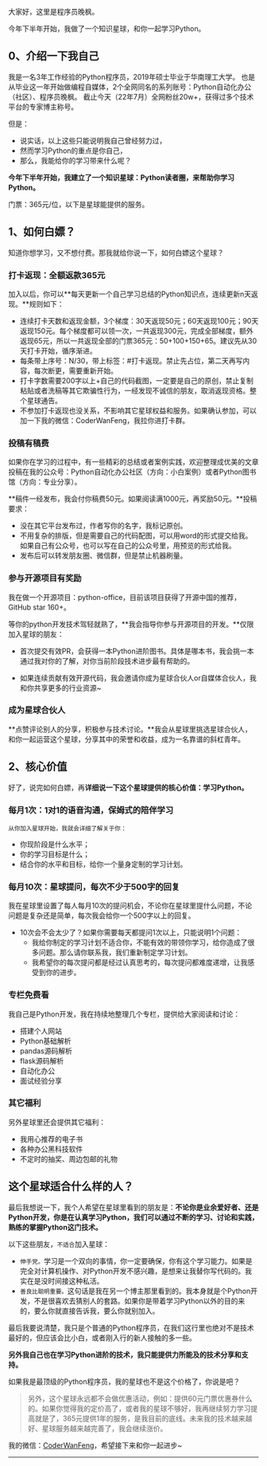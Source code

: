 

大家好，这里是程序员晚枫。

今年下半年开始，我做了一个知识星球，和你一起学习Python。



## 0、介绍一下我自己
我是一名3年工作经验的Python程序员，2019年硕士毕业于华南理工大学。
也是从毕业这一年开始做编程自媒体，2个全网同名的系列账号：Python自动化办公（社区）、程序员晚枫。
截止今天（22年7月）全网粉丝20w+，获得过多个技术平台的专家博主称号。

但是：
- 说实话，以上这些只能说明我自己曾经努力过，
- 然而学习Python的重点是你自己，
- 那么，我能给你的学习带来什么呢？

**今年下半年开始，我建立了一个知识星球：Python读者圈，来帮助你学习Python。**

门票：365元/位，以下是星球能提供的服务。

## 1、如何白嫖？

知道你想学习，又不想付费。那我就给你说一下，如何白嫖这个星球？

### 打卡返现：全额返款365元
加入以后，你可以**每天更新一个自己学习总结的Python知识点，连续更新n天返现。**规则如下：
- 连续打卡天数和返现金额，3个梯度：30天返现50元；60天返现100元；90天返现150元。每个梯度都可以领一次，一共返现300元，完成全部梯度，额外返现65元，所以一共返现全部的门票365元：50+100+150+65。建议先从30天打卡开始，循序渐进。
- 每条带上序号：N/30，带上标签：#打卡返现。禁止先占位，第二天再写内容，每次断更，需要重新开始。
- 打卡字数需要200字以上+自己的代码截图，一定要是自己的原创，禁止复制粘贴或者洗稿等其它欺骗性行为，一经发现不诚信的朋友，取消返现资格。整个星球通告。
- 不参加打卡返现也没关系，不影响其它星球权益和服务。如果确认参加，可以加一下我的微信：CoderWanFeng，我拉你进打卡群。

### 投稿有稿费

如果你在学习的过程中，有一些精彩的总结或者案例实践，欢迎整理成优美的文章投稿在我的公众号：Python自动化办公社区（方向：小白案例）或者Python图书馆（方向：专业分享）。

**稿件一经发布，我会付你稿费50元。如果阅读满1000元，再奖励50元。**投稿要求：
- 没在其它平台发布过，作者写你的名字，我标记原创。
- 不用复杂的排版，但是需要自己的代码配图，可以用word的形式提交给我。如果自己有公众号，也可以写在自己的公众号里，用预览的形式给我。
- 发布后可以转发朋友圈、微信群，但是禁止机器刷量。

### 参与开源项目有奖励

我在做一个开源项目：python-office，目前该项目获得了开源中国的推荐，GitHub star 160+。

等你的python开发技术驾轻就熟了，**我会指导你参与开源项目的开发。**仅限加入星球的朋友：

- 首次提交有效PR，会获得一本Python进阶图书。具体是哪本书，我会挑一本通过我对你的了解，对你当前阶段技术进步最有帮助的。

- 如果连续贡献有效开源代码，我会邀请你成为星球合伙人or自媒体合伙人，我和你共享更多的行业资源~

### 成为星球合伙人

**点赞评论别人的分享，积极参与技术讨论。**我会从星球里挑选星球合伙人，和你一起运营这个星球，分享其中的荣誉和收益，成为一名靠谱的斜杠青年。

## 2、核心价值

好了，说完如何白嫖，再**详细说一下这个星球提供的核心价值：学习Python。**

### 每月1次：1对1的语音沟通，保姆式的陪伴学习
``从你加入星球开始，我就会详细了解关于你：``
- 你现阶段是什么水平；
- 你的学习目标是什么；
- 结合你的水平和目标，给你一个量身定制的学习计划。

### 每月10次：星球提问，每次不少于500字的回复

我在星球里设置了每人每月10次的提问机会，不论你在星球里提什么问题，不论问题是复杂还是简单，每次我会给你一个500字以上的回复。
- 10次会不会太少了？如果你需要每天都提问1次以上，只能说明1个问题：
    - 我给你制定的学习计划不适合你，不能有效的带领你学习，给你造成了很多问题。那么请你联系我，我们重新制定学习计划。
    - 我希望你的每次提问都是经过认真思考的，每次提问都难度递增，让我感受到你的进步。

### 专栏免费看

我自己是Python开发，我在持续地整理几个专栏，提供给大家阅读和讨论：
- 搭建个人网站
- Python基础解析
- pandas源码解析
- flask源码解析
- 自动化办公
- 面试经验分享

### 其它福利

另外星球里还会提供其它福利：
- 我用心推荐的电子书
- 各种办公黑科技软件
- 不定时的抽奖、周边包邮的礼物


## 这个星球适合什么样的人？

最后我想说一下，我个人希望在星球里看到的朋友是：**不论你是业余爱好者、还是Python开发，你是在认真学习Python，我们可以通过不断的学习、讨论和实践，熟练的掌握Python这门技术。**

以下这些朋友，``不适合``加入星球：
- ``伸手党。``学习是一个双向的事情，你一定要确保，你有这个学习能力。如果是完全对计算机操作、对Python开发不感兴趣，是想来让我替你写代码的。我实在是没时间接这种私活。
- ``善良比聪明重要。``这句话是我在另一个博主那里看到的。我本身就是个Python开发，不是很喜欢去猜别人的套路。如果你是带着学习Python以外的目的来的，要么你就直接告诉我，要么你就别加入。

最后我要说清楚，我只是个普通的Python程序员，在我们这行里也绝对不是技术最好的，但应该会比小白，或者刚入行的新人接触的多一些。

**另外我自己也在学习Python进阶的技术，我只能提供力所能及的技术分享和支持。**

如果我是最顶级的Python程序员，我的星球也不是这个价格了，你说是吧？

> 另外，这个星球永远都不会做优惠活动，例如：提供60元门票优惠券什么的。如果你觉得我的定价高了，或者我的星球不够好，我再继续努力学习提高就是了，365元提供1年的服务，是我目前的底线。未来我的技术越来越好、星球服务越来越完善了，我会继续涨价。

我的微信：[CoderWanFeng](https://mp.weixin.qq.com/s/brapCp8aZxIOjgE8qLWs3A)，希望接下来和你一起进步~

----